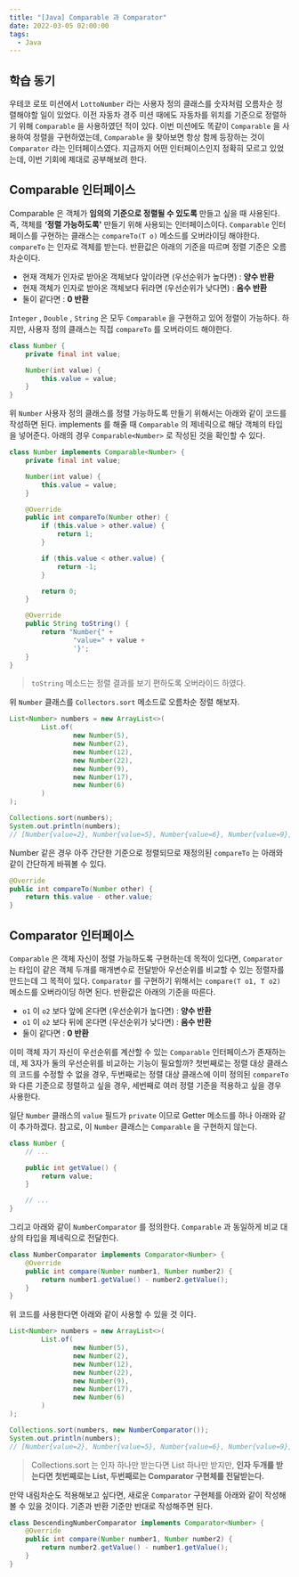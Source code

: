 ```yaml
---
title: "[Java] Comparable 과 Comparator"
date: 2022-03-05 02:00:00
tags:
  - Java
---
```


## 학습 동기

우테코 로또 미션에서 `LottoNumber` 라는 사용자 정의 클래스를 숫자처럼 오름차순 정렬해야할 일이 있었다. 이전 자동차 경주 미션 때에도 자동차를 위치를 기준으로 정렬하기 위해 `Comparable` 을 사용하였던 적이 있다. 이번 미션에도 똑같이 `Comparable` 을 사용하여 정렬을 구현하였는데, `Comparable` 을 찾아보면 항상 함께 등장하는 것이 `Comparator` 라는 인터페이스였다. 지금까지 어떤 인터페이스인지 정확히 모르고 있었는데, 이번 기회에 제대로 공부해보려 한다.

## Comparable 인터페이스

Comparable 은 객체가 **임의의 기준으로 정렬될 수 있도록** 만들고 싶을 때 사용된다. 즉, 객체를 **‘정렬 가능하도록'** 만들기 위해 사용되는 인터페이스이다. `Comparable` 인터페이스를 구현하는 클래스는 `compareTo(T o)` 메소드를 오버라이딩 해야한다. `compareTo` 는 인자로 객체를 받는다. 반환값은 아래의 기준을 따르며 정렬 기준은 오름차순이다.

- 현재 객체가 인자로 받아온 객체보다 앞이라면 (우선순위가 높다면) : **양수 반환**
- 현재 객체가 인자로 받아온 객체보다 뒤라면 (우선순위가 낮다면) : **음수 반환**
- 둘이 같다면 : **0 반환**

`Integer` , `Double` , `String` 은 모두 `Comparable` 을 구현하고 있어 정렬이 가능하다. 하지만, 사용자 정의 클래스는 직접 `compareTo` 를 오버라이드 해야한다.

```java
class Number {
    private final int value;

    Number(int value) {
        this.value = value;
    }
}
```

위 `Number` 사용자 정의 클래스를 정렬 가능하도록 만들기 위해서는 아래와 같이 코드를 작성하면 된다. implements 를 해줄 때 `Comparable` 의 제네릭으로 해당 객체의 타입을 넣어준다. 아래의 경우 `Comparable<Number>` 로 작성된 것을 확인할 수 있다.

```java
class Number implements Comparable<Number> {
    private final int value;

    Number(int value) {
        this.value = value;
    }

    @Override
    public int compareTo(Number other) {
        if (this.value > other.value) {
            return 1;
        }

        if (this.value < other.value) {
            return -1;
        }

        return 0;
    }

    @Override
    public String toString() {
        return "Number{" +
                "value=" + value +
                '}';
    }
}
```

> `toString` 메소드는 정렬 결과를 보기 편하도록 오버라이드 하였다.

위 `Number` 클래스를 `Collectors.sort` 메소드로 오름차순 정렬 해보자.

```java
List<Number> numbers = new ArrayList<>(
        List.of(
                new Number(5),
                new Number(2),
                new Number(12),
                new Number(22),
                new Number(9),
                new Number(17),
                new Number(6)
        )
);

Collections.sort(numbers);
System.out.println(numbers);
// [Number{value=2}, Number{value=5}, Number{value=6}, Number{value=9}, Number{value=12}, Number{value=17}, Number{value=22}]
```

Number 같은 경우 아주 간단한 기준으로 정렬되므로 재정의된 `compareTo` 는 아래와 같이 간단하게 바꿔볼 수 있다.

```java
@Override
public int compareTo(Number other) {
    return this.value - other.value;
}
```

## Comparator 인터페이스

`Comparable` 은 객체 자신이 정렬 가능하도록 구현하는데 목적이 있다면, `Comparator` 는 타입이 같은 객체 두개를 매개변수로 전달받아 우선순위를 비교할 수 있는 정렬자를 만드는데 그 목적이 있다. `Comparator` 를 구현하기 위해서는 `compare(T o1, T o2)` 메소드를 오버라이딩 하면 된다. 반환값은 아래의 기준을 따른다.

- `o1` 이 `o2` 보다 앞에 온다면 (우선순위가 높다면) : **양수 반환**
- `o1` 이 `o2` 보다 뒤에 온다면 (우선순위가 낮다면) : **음수 반환**
- 둘이 같다면 : **0 반환**

이미 객체 자기 자신이 우선순위를 계산할 수 있는 `Comparable` 인터페이스가 존재하는데, 제 3자가 둘의 우선순위를 비교하는 기능이 필요할까? 첫번째로는 정렬 대상 클래스의 코드를 수정할 수 없을 경우, 두번째로는 정렬 대상 클래스에 이미 정의된 `compareTo` 와 다른 기준으로 정렬하고 싶을 경우, 세번째로 여러 정렬 기준을 적용하고 싶을 경우 사용한다.

일단 `Number` 클래스의 `value` 필드가 `private` 이므로 Getter 메소드를 하나 아래와 같이 추가하겠다. 참고로, 이 `Number` 클래스는 `Comparable` 을 구현하지 않는다.

```java
class Number {
    // ...

    public int getValue() {
        return value;
    }

    // ...
}
```

그리고 아래와 같이 `NumberComparator` 를 정의한다. `Comparable` 과 동일하게 비교 대상의 타입을 제네릭으로 전달한다.

```java
class NumberComparator implements Comparator<Number> {
    @Override
    public int compare(Number number1, Number number2) {
        return number1.getValue() - number2.getValue();
    }
}
```

위 코드를 사용한다면 아래와 같이 사용할 수 있을 것 이다.

```java
List<Number> numbers = new ArrayList<>(
        List.of(
                new Number(5),
                new Number(2),
                new Number(12),
                new Number(22),
                new Number(9),
                new Number(17),
                new Number(6)
        )
);

Collections.sort(numbers, new NumberComparator());
System.out.println(numbers);
// [Number{value=2}, Number{value=5}, Number{value=6}, Number{value=9}, Number{value=12}, Number{value=17}, Number{value=22}]
```

> Collections.sort 는 인자 하나만 받는다면 List 하나만 받지만, **인자 두개를 받는다면 첫번째로는 List, 두번째로는 Comparator 구현체를 전달받는다.**

만약 내림차순도 적용해보고 싶다면, 새로운 `Comparator` 구현체를 아래와 같이 작성해 볼 수 있을 것이다. 기존과 반환 기준만 반대로 작성해주면 된다.

```java
class DescendingNumberComparator implements Comparator<Number> {
    @Override
    public int compare(Number number1, Number number2) {
        return number2.getValue() - number1.getValue();
    }
}
```
